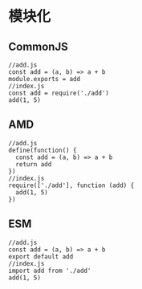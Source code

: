 # 模块化

## CommonJS

```
//add.js
const add = (a, b) => a + b
module.exports = add
//index.js
const add = require('./add')
add(1, 5)
```

## AMD

```
//add.js
define(function() {
  const add = (a, b) => a + b
  return add
})
//index.js
require(['./add'], function (add) {
  add(1, 5)
})
```

## ESM

```
//add.js
const add = (a, b) => a + b
export default add
//index.js
import add from './add'
add(1, 5)
```
